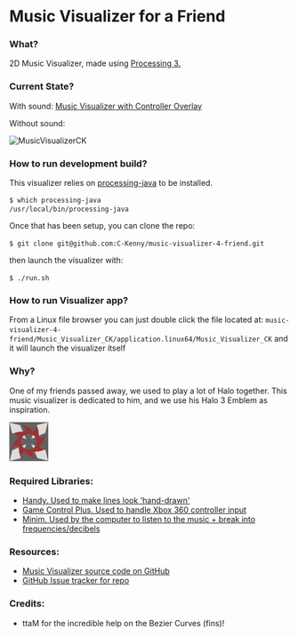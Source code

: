 # Music Visualizer for a Friend

### What?
2D Music Visualizer, made using [Processing 3.](https://processing.org/)


### Current State?

With sound: [Music Visualizer with Controller Overlay](https://music-visualizer-4-friend.s3-ap-southeast-2.amazonaws.com/music_visualizer_controller.mp4)


Without sound:

![MusicVisualizerCK](output/current_output_animated.gif)


### How to run development build?

This visualizer relies on [processing-java](https://github.com/processing/processing/wiki/Command-Line) to be installed.

```
$ which processing-java
/usr/local/bin/processing-java
```

Once that has been setup, you can clone the repo:

`$ git clone git@github.com:C-Kenny/music-visualizer-4-friend.git`

then launch the visualizer with:

`$ ./run.sh`

### How to run Visualizer app?

From a Linux file browser you can just double click the file located at:
`music-visualizer-4-friend/Music_Visualizer_CK/application.linux64/Music_Visualizer_CK`
and it will launch the visualizer itself

### Why?

One of my friends passed away, we used to play a lot of Halo together. This music visualizer is dedicated to him, and we use his Halo 3 Emblem as inspiration.

![Halo3Emblem](media/h3_emblem.jpg)


### Required Libraries:

- [Handy. Used to make lines look 'hand-drawn'](https://github.com/gicentre/handy)
- [Game Control Plus. Used to handle Xbox 360 controller input](http://lagers.org.uk/gamecontrol/)
- [Minim. Used by the computer to listen to the music + break into frequencies/decibels](http://code.compartmental.net/tools/minim/)

### Resources:

- [Music Visualizer source code on GitHub](https://github.com/C-Kenny/music-visualizer-4-friend)
- [GitHub Issue tracker for repo](https://github.com/C-Kenny/music-visualizer-4-friend/issues)

### Credits:

- ttaM for the incredible help on the Bezier Curves (fins)!